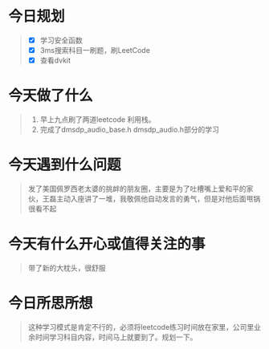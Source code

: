 # 今日规划

> - [X] 学习安全函数
> - [X] 3ms搜索科目一刷题，刷LeetCode
> - [X] 查看dvkit

# 今天做了什么

> 1. 早上九点刷了两道leetcode 利用栈。
> 2. 完成了dmsdp_audio_base.h  dmsdp_audio.h部分的学习

# 今天遇到什么问题

> 发了美国佩罗西老太婆的挑衅的朋友圈，主要是为了吐槽嘴上爱和平的家伙，王磊主动入座讲了一堆，我敬佩他自动发言的勇气，但是对他后面甩锅很看不起

# 今天有什么开心或值得关注的事

> 带了新的大枕头，很舒服

# 今日所思所想

> 这种学习模式是肯定不行的，必须将leetcode练习时间放在家里，公司里业余时间学习科目内容，时间马上就要到了。规划一下。
